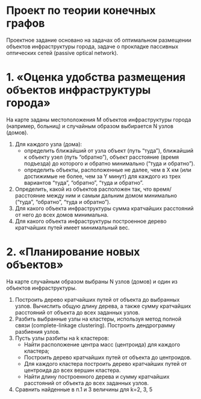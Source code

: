 # Проект по теории конечных графов
Проектное задание основано на задачах об оптимальном размещении объектов инфраструктуры города, задаче о прокладке пассивных оптических сетей (passive optical network).
# 1. «Оценка удобства размещения объектов инфраструктуры города»
На карте заданы местоположения M объектов инфраструктуры города (например,
больниц) и случайным образом выбирается N узлов (домов).
1. Для каждого узла (дома):
   - определить ближайший от узла объект (путь “туда”), ближайший к объекту узел (путь “обратно”), объект расстояние (время подъезда) до которого и обратно минимально (“туда и обратно”).
   - определить объекты, расположенные не далее, чем в X км (или достижимые не более, чем за Y минут) для каждого из трех вариантов “туда”, “обратно”, “туда и обратно”.
2. Определить, какой из объектов расположен так, что время/расстояние между ним и самым дальним домом минимально (“туда”, “обратно”, “туда и обратно”).
3. Для какого объекта инфраструктуры сумма кратчайших расстояний от него до всех домов минимальна.
4. Для какого объекта инфраструктуры построенное дерево кратчайших путей имеет минимальный вес.
# 2. «Планирование новых объектов»
На карте случайным образом выбраны N узлов (домов) и один из объектов инфраструктуры.
1. Построить дерево кратчайших путей от объекта до выбранных узлов. Вычислить общую длину дерева, а также сумму кратчайших расстояний от объекта до всех заданных узлов.
2. Разбить выбранные узлы на кластеры, используя метод полной связи (сomplete-linkage clustering). Построить дендрограмму разбиения узлов.
3. Пусть узлы разбиты на k кластеров:
    - Найти расположение центра масс (центроида) для каждого кластера;
    - Построить дерево кратчайших путей от объекта до центроидов.
    - Для каждого кластера построить дерево кратчайших путей от центроида до всех вершин кластера.
    - Найти длину построенного дерева и сумму кратчайших расстояний от  объекта до всех заданных узлов.
4. Сравнить найденные в п.1 и 3 величины для k=2, 3, 5
